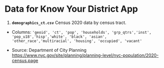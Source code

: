 # Data for Know Your District App


1. ****`demographics_ct.csv`**** Census 2020 data by census tract.

- Columns: `'geoid', 'ct', 'pop', 'households', 'grp_qtrs','inst', 'pop_u18','hisp','white', 'black', 'asian', 'other_race','multiracial', 'housing', 'occupied', 'vacant'`

- Source: Department of City Planning https://www.nyc.gov/site/planning/planning-level/nyc-population/2020-census.page

